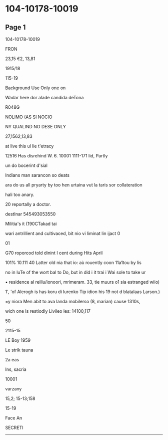 # 104-10178-10019

## Page 1

104-10178-10019

FRON

23,15 €2, 13,81

1915/18

115-19

Background Use Only one on

Wadar here dor alade candida deTona

R048G

NOLIMO (AS SI NOCIO

NY QUALIND NO DESE ONLY

27,1562,13,83

at live this ul lie t'etracy

12516 Has disrehind W. 6. 10001 1111-171 lid, Partly

un do bocerint d'sial

Indians man sarancon so deats

ara do us all pryarty by too hen urtaina vut la taris sor collateration

hali too anary.

20 reportally a doctor.

destInar 545493053550

Militia's it (190CTakad tai

wari antrillient and cultivaced, bit nio vi liminat lin ijact 0

01

G70 roporcod told dinint I cent during Hits April

101% 10.111 40 Latter old nia that io: aù rouently coon 11a1tou by lis

no in luTe of the wort bal to Do, but in did i it trai i Wai sole to take ur

• residence al reillu/ionoori, mrimeram. 33, tie muurs o1 sia estranged wiio)

1', 'of Alerogh is has koru di lurenko Tip idion his 19 not d blatalaas Larson.)

=y niora Men abit to ava landa mobilerso (8, marian) cause 1310s,

wich one Is restiodly Livileo les: 14100,117

50

2115-15

LE Boy 1959

Le strik tauna

2a eas

Ins, sacria

10001

varzany

15,2; 15-13;158

15-19

Face An

SECRETI

---

